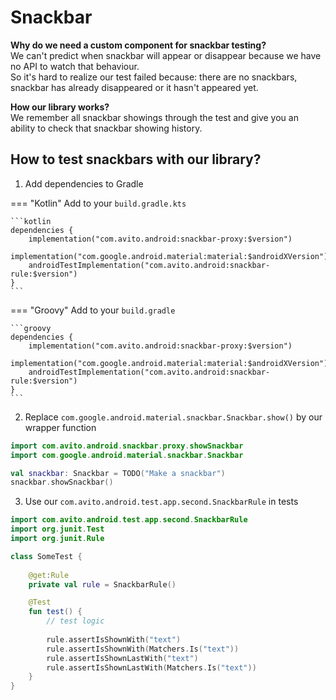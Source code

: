 # Snackbar

**Why do we need a custom component for snackbar testing?** \
We can't predict when snackbar will appear or disappear because we have no API to watch that behaviour. \
So it's hard to realize our test failed because: there are no snackbars, snackbar has already disappeared or it hasn't
appeared yet.

**How our library works?** \
We remember all snackbar showings through the test and give you an ability to check that snackbar showing history.

## How to test snackbars with our library?

1. Add dependencies to Gradle

=== "Kotlin"
    Add to your `build.gradle.kts`

    ```kotlin
    dependencies {
        implementation("com.avito.android:snackbar-proxy:$version")
        implementation("com.google.android.material:material:$androidXVersion")
        androidTestImplementation("com.avito.android:snackbar-rule:$version")  
    }
    ```

=== "Groovy"
    Add to your `build.gradle`

    ```groovy
    dependencies {
        implementation("com.avito.android:snackbar-proxy:$version")
        implementation("com.google.android.material:material:$androidXVersion")
        androidTestImplementation("com.avito.android:snackbar-rule:$version")  
    }
    ```

2. Replace `com.google.android.material.snackbar.Snackbar.show()` by our wrapper function

```kotlin
import com.avito.android.snackbar.proxy.showSnackbar
import com.google.android.material.snackbar.Snackbar

val snackbar: Snackbar = TODO("Make a snackbar")
snackbar.showSnackbar()
```

3. Use our `com.avito.android.test.app.second.SnackbarRule` in tests

```kotlin
import com.avito.android.test.app.second.SnackbarRule
import org.junit.Test
import org.junit.Rule

class SomeTest {
    
    @get:Rule
    private val rule = SnackbarRule() 

    @Test  
    fun test() {
        // test logic
  
        rule.assertIsShownWith("text")
        rule.assertIsShownWith(Matchers.Is("text"))
        rule.assertIsShownLastWith("text")
        rule.assertIsShownLastWith(Matchers.Is("text"))
    } 
}
```

